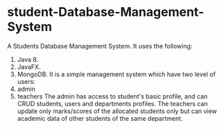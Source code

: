 # student-Database-Management-System
A Students Database Management System. 
It uses the following:
1. Java 8. 
2. JavaFX.
3. MongoDB. 
It is a simple management system which have two level of users: 
1. admin 
2. teachers 
The admin has access to student's basic profile, and can CRUD students, users and departments profiles.
The teachers can update only marks/scores of the allocated students only but can view academic data of other students of the same department.
